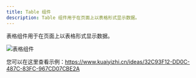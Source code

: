 ```yaml
---
title: Table 组件
description: Table 组件用于在页面上以表格形式显示数据。
---
```


表格组件用于在页面上以表格形式显示数据。

![表格组件](/images/juiceEditor/component-table.png)

您可以在这里查看示例：https://www.kuaiyizhi.cn/ideas/32C93F12-DD0C-487C-83FC-967CD07CBE2A
